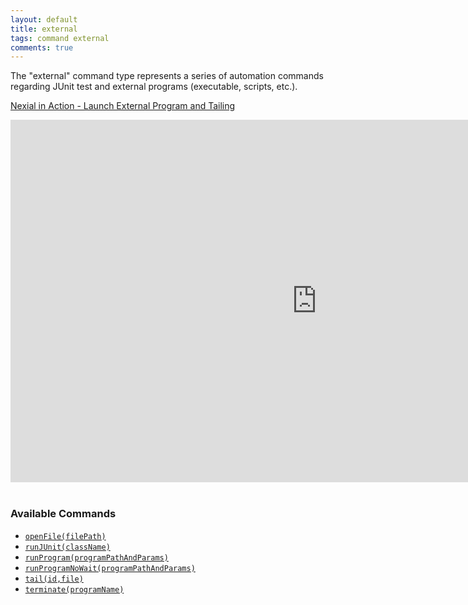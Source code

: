 ```yaml
---
layout: default
title: external
tags: command external
comments: true
---
```



The "external" command type represents a series of automation commands regarding JUnit test and 
external programs (executable, scripts, etc.).

<a href="https://www.youtube.com/watch?v=Gsx8ZLzDfNU&cc_load_policy=1" target="_nexial_link">Nexial in Action - 
Launch External Program and Tailing</a><br/>

<iframe width="980" height="580" src="https://www.youtube-nocookie.com/embed/Gsx8ZLzDfNU?cc_load_policy=1" 
 frameborder="0" allow="autoplay; encrypted-media" allowfullscreen>
</iframe>
<br/>
<br/>


### Available Commands
- [`openFile(filePath)`](openFile(filePath))
- [`runJUnit(className)`](runJUnit(className))
- [`runProgram(programPathAndParams)`](runProgram(programPathAndParams))
- [`runProgramNoWait(programPathAndParams)`](runProgramNoWait(programPathAndParams))
- [`tail(id,file)`](tail(id,file))
- [`terminate(programName)`](terminate(programName))
